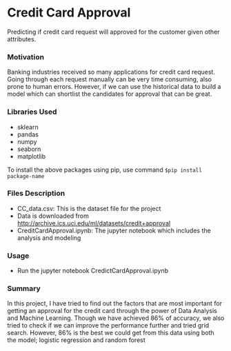 # Credit Card Approval
Predicting if credit card request will approved for the customer given other attributes.

### Motivation
Banking industries received so many applications for credit card request. 
Going through each request manually can be very time consuming, 
also prone to human errors. However, if we can use the historical data to build a 
model which can shortlist the candidates for approval that can be great.

### Libraries Used
  - sklearn
  - pandas
  - numpy
  - seaborn
  - matplotlib

To install the above packages using pip, use command
```$pip install package-name```

### Files Description
- CC_data.csv: This is the dataset file for the project
- Data is downloaded from http://archive.ics.uci.edu/ml/datasets/credit+approval
- CreditCardApproval.ipynb: The jupyter notebook which includes the analysis and modeling

### Usage
  - Run the jupyter notebook CredictCardApproval.ipynb

### Summary
In this project, I have tried to find out the factors that are most important for getting an 
approval for the credit card through the power of Data Analysis and Machine Learning. 
Though we have achieved 86% of accuracy, we also tried to check if we can improve the 
performance further and tried grid search. 
However, 86% is the best we could get from this data using both the model; 
logistic regression and random forest
